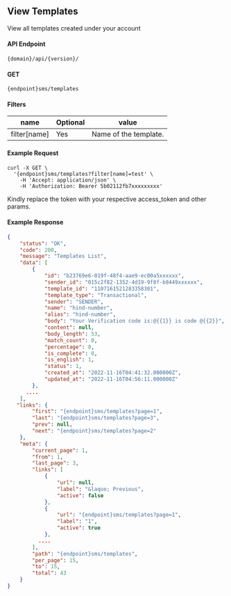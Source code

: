 ## View Templates

View all templates created under your account

#### API Endpoint

```
{domain}/api/{version}/
```

#### GET

```
{endpoint}sms/templates
```

#### Filters

| name         | Optional | value                 |
| ------------ | -------- | --------------------- |
| filter[name] | Yes      | Name of the template. |

#### Example Request

```
curl -X GET \
  '{endpoint}sms/templates?filter[name]=test' \
    -H 'Accept: application/json' \
    -H 'Authorization: Bearer 5b02112fb7xxxxxxxxx'
```

Kindly replace the token with your respective access_token and other params.

#### Example Response

```json
{
    "status": "OK",
    "code": 200,
    "message": "Templates List",
    "data": [
        {
            "id": "b23769e6-019f-48f4-aae9-ec00a5xxxxxx",
            "sender_id": "015c2f82-1352-4d19-9f8f-b8449xxxxxx",
            "template_id": "1107161521283358301",
            "template_type": "Transactional",
            "sender": "SENDER",
            "name": "hind-number",
            "alias": "hind-number",
            "body": "Your Verification code is:@{{1}} is code @{{2}}",
            "content": null,
            "body_length": 53,
            "match_count": 0,
            "percentage": 0,
            "is_complete": 0,
            "is_english": 1,
            "status": 1,
            "created_at": "2022-11-16T04:41:32.000000Z",
            "updated_at": "2022-11-16T04:56:11.000000Z"
        },
      ....
    ],
   "links": {
        "first": "{endpoint}sms/templates?page=1",
        "last": "{endpoint}sms/templates?page=3",
        "prev": null,
        "next": "{endpoint}sms/templates?page=2"
    },
    "meta": {
        "current_page": 1,
        "from": 1,
        "last_page": 3,
        "links": [
            {
                "url": null,
                "label": "&laquo; Previous",
                "active": false
            },
            {
                "url": "{endpoint}sms/templates?page=1",
                "label": "1",
                "active": true
            },
          ....
        ],
        "path": "{endpoint}sms/templates",
        "per_page": 15,
        "to": 15,
        "total": 43
    }
}
```
